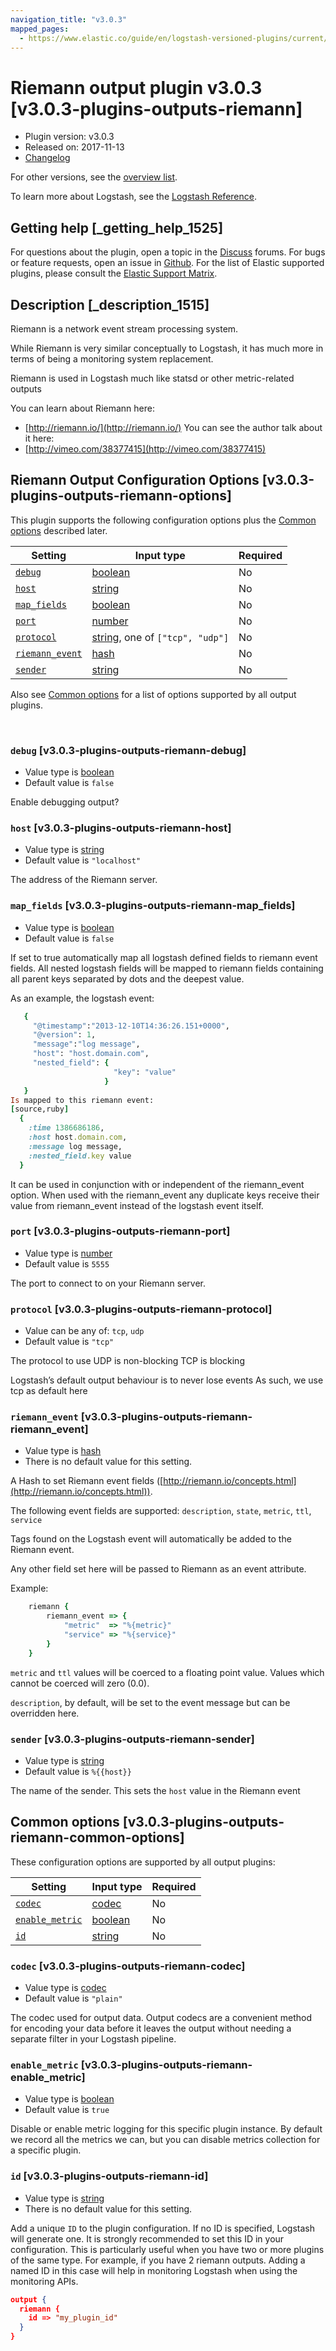 ```yaml
---
navigation_title: "v3.0.3"
mapped_pages:
  - https://www.elastic.co/guide/en/logstash-versioned-plugins/current/v3.0.3-plugins-outputs-riemann.html
---
```


# Riemann output plugin v3.0.3 [v3.0.3-plugins-outputs-riemann]


* Plugin version: v3.0.3
* Released on: 2017-11-13
* [Changelog](https://github.com/logstash-plugins/logstash-output-riemann/blob/v3.0.3/CHANGELOG.md)

For other versions, see the [overview list](output-riemann-index.md).

To learn more about Logstash, see the [Logstash Reference](logstash://reference/index.md).

## Getting help [_getting_help_1525]

For questions about the plugin, open a topic in the [Discuss](http://discuss.elastic.co) forums. For bugs or feature requests, open an issue in [Github](https://github.com/logstash-plugins/logstash-output-riemann). For the list of Elastic supported plugins, please consult the [Elastic Support Matrix](https://www.elastic.co/support/matrix#matrix_logstash_plugins).


## Description [_description_1515]

Riemann is a network event stream processing system.

While Riemann is very similar conceptually to Logstash, it has much more in terms of being a monitoring system replacement.

Riemann is used in Logstash much like statsd or other metric-related outputs

You can learn about Riemann here:

* [http://riemann.io/](http://riemann.io/) You can see the author talk about it here:
* [http://vimeo.com/38377415](http://vimeo.com/38377415)


## Riemann Output Configuration Options [v3.0.3-plugins-outputs-riemann-options]

This plugin supports the following configuration options plus the [Common options](v3-0-3-plugins-outputs-riemann.md#v3.0.3-plugins-outputs-riemann-common-options) described later.

| Setting | Input type | Required |
| --- | --- | --- |
| [`debug`](v3-0-3-plugins-outputs-riemann.md#v3.0.3-plugins-outputs-riemann-debug) | [boolean](logstash://reference/configuration-file-structure.md#boolean) | No |
| [`host`](v3-0-3-plugins-outputs-riemann.md#v3.0.3-plugins-outputs-riemann-host) | [string](logstash://reference/configuration-file-structure.md#string) | No |
| [`map_fields`](v3-0-3-plugins-outputs-riemann.md#v3.0.3-plugins-outputs-riemann-map_fields) | [boolean](logstash://reference/configuration-file-structure.md#boolean) | No |
| [`port`](v3-0-3-plugins-outputs-riemann.md#v3.0.3-plugins-outputs-riemann-port) | [number](logstash://reference/configuration-file-structure.md#number) | No |
| [`protocol`](v3-0-3-plugins-outputs-riemann.md#v3.0.3-plugins-outputs-riemann-protocol) | [string](logstash://reference/configuration-file-structure.md#string), one of `["tcp", "udp"]` | No |
| [`riemann_event`](v3-0-3-plugins-outputs-riemann.md#v3.0.3-plugins-outputs-riemann-riemann_event) | [hash](logstash://reference/configuration-file-structure.md#hash) | No |
| [`sender`](v3-0-3-plugins-outputs-riemann.md#v3.0.3-plugins-outputs-riemann-sender) | [string](logstash://reference/configuration-file-structure.md#string) | No |

Also see [Common options](v3-0-3-plugins-outputs-riemann.md#v3.0.3-plugins-outputs-riemann-common-options) for a list of options supported by all output plugins.

 

### `debug` [v3.0.3-plugins-outputs-riemann-debug]

* Value type is [boolean](logstash://reference/configuration-file-structure.md#boolean)
* Default value is `false`

Enable debugging output?


### `host` [v3.0.3-plugins-outputs-riemann-host]

* Value type is [string](logstash://reference/configuration-file-structure.md#string)
* Default value is `"localhost"`

The address of the Riemann server.


### `map_fields` [v3.0.3-plugins-outputs-riemann-map_fields]

* Value type is [boolean](logstash://reference/configuration-file-structure.md#boolean)
* Default value is `false`

If set to true automatically map all logstash defined fields to riemann event fields. All nested logstash fields will be mapped to riemann fields containing all parent keys separated by dots and the deepest value.

As an example, the logstash event:

```ruby
   {
     "@timestamp":"2013-12-10T14:36:26.151+0000",
     "@version": 1,
     "message":"log message",
     "host": "host.domain.com",
     "nested_field": {
                       "key": "value"
                     }
   }
Is mapped to this riemann event:
[source,ruby]
  {
    :time 1386686186,
    :host host.domain.com,
    :message log message,
    :nested_field.key value
  }
```

It can be used in conjunction with or independent of the riemann_event option. When used with the riemann_event any duplicate keys receive their value from riemann_event instead of the logstash event itself.


### `port` [v3.0.3-plugins-outputs-riemann-port]

* Value type is [number](logstash://reference/configuration-file-structure.md#number)
* Default value is `5555`

The port to connect to on your Riemann server.


### `protocol` [v3.0.3-plugins-outputs-riemann-protocol]

* Value can be any of: `tcp`, `udp`
* Default value is `"tcp"`

The protocol to use UDP is non-blocking TCP is blocking

Logstash’s default output behaviour is to never lose events As such, we use tcp as default here


### `riemann_event` [v3.0.3-plugins-outputs-riemann-riemann_event]

* Value type is [hash](logstash://reference/configuration-file-structure.md#hash)
* There is no default value for this setting.

A Hash to set Riemann event fields ([http://riemann.io/concepts.html](http://riemann.io/concepts.html)).

The following event fields are supported: `description`, `state`, `metric`, `ttl`, `service`

Tags found on the Logstash event will automatically be added to the Riemann event.

Any other field set here will be passed to Riemann as an event attribute.

Example:

```ruby
    riemann {
        riemann_event => {
            "metric"  => "%{metric}"
            "service" => "%{service}"
        }
    }
```

`metric` and `ttl` values will be coerced to a floating point value. Values which cannot be coerced will zero (0.0).

`description`, by default, will be set to the event message but can be overridden here.


### `sender` [v3.0.3-plugins-outputs-riemann-sender]

* Value type is [string](logstash://reference/configuration-file-structure.md#string)
* Default value is `%{{host}}`

The name of the sender. This sets the `host` value in the Riemann event



## Common options [v3.0.3-plugins-outputs-riemann-common-options]

These configuration options are supported by all output plugins:

| Setting | Input type | Required |
| --- | --- | --- |
| [`codec`](v3-0-3-plugins-outputs-riemann.md#v3.0.3-plugins-outputs-riemann-codec) | [codec](logstash://reference/configuration-file-structure.md#codec) | No |
| [`enable_metric`](v3-0-3-plugins-outputs-riemann.md#v3.0.3-plugins-outputs-riemann-enable_metric) | [boolean](logstash://reference/configuration-file-structure.md#boolean) | No |
| [`id`](v3-0-3-plugins-outputs-riemann.md#v3.0.3-plugins-outputs-riemann-id) | [string](logstash://reference/configuration-file-structure.md#string) | No |

### `codec` [v3.0.3-plugins-outputs-riemann-codec]

* Value type is [codec](logstash://reference/configuration-file-structure.md#codec)
* Default value is `"plain"`

The codec used for output data. Output codecs are a convenient method for encoding your data before it leaves the output without needing a separate filter in your Logstash pipeline.


### `enable_metric` [v3.0.3-plugins-outputs-riemann-enable_metric]

* Value type is [boolean](logstash://reference/configuration-file-structure.md#boolean)
* Default value is `true`

Disable or enable metric logging for this specific plugin instance. By default we record all the metrics we can, but you can disable metrics collection for a specific plugin.


### `id` [v3.0.3-plugins-outputs-riemann-id]

* Value type is [string](logstash://reference/configuration-file-structure.md#string)
* There is no default value for this setting.

Add a unique `ID` to the plugin configuration. If no ID is specified, Logstash will generate one. It is strongly recommended to set this ID in your configuration. This is particularly useful when you have two or more plugins of the same type. For example, if you have 2 riemann outputs. Adding a named ID in this case will help in monitoring Logstash when using the monitoring APIs.

```json
output {
  riemann {
    id => "my_plugin_id"
  }
}
```



